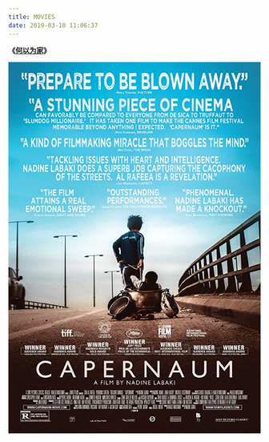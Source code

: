 ```yaml
---
title: MOVIES
date: 2019-03-10 11:06:37
---
```


**《[何以为家](https://turingturing.cn/2019/03/10/迦百农/)》**

![迦百农](index/迦百农.jpg)

